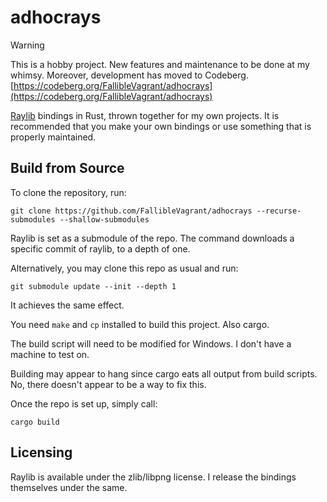 # adhocrays

> [!WARNING]
> This is a hobby project. New features and maintenance to be done at my whimsy.
> Moreover, development has moved to Codeberg. [https://codeberg.org/FallibleVagrant/adhocrays](https://codeberg.org/FallibleVagrant/adhocrays)

[Raylib](https://github.com/raysan5/raylib) bindings in Rust, thrown together for my own projects.
It is recommended that you make your own bindings or use something that is properly maintained.

## Build from Source

To clone the repository, run:
```
git clone https://github.com/FallibleVagrant/adhocrays --recurse-submodules --shallow-submodules
```
Raylib is set as a submodule of the repo. The command downloads a specific commit of raylib, to a depth of one.

Alternatively, you may clone this repo as usual and run:
```
git submodule update --init --depth 1
```
It achieves the same effect.

You need `make` and `cp` installed to build this project. Also cargo.

The build script will need to be modified for Windows. I don't have a machine to test on.

Building may appear to hang since cargo eats all output from build scripts. No, there doesn't appear to be a way to fix this.

Once the repo is set up, simply call:
```
cargo build
```

## Licensing
Raylib is available under the zlib/libpng license.
I release the bindings themselves under the same.
